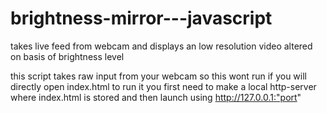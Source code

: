 # brightness-mirror---javascript
takes live feed from webcam and displays an low resolution video altered on basis of brightness level


this script takes raw input from your webcam so this wont run if you will directly open index.html  to run it you first need to make a local http-server where index.html is stored and then launch using http://127.0.0.1:"port" 
